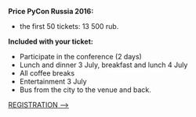 <b>Price PyCon Russia 2016:</b>

* the first 50 tickets: 13 500 rub.

<b>Included with your ticket:</b>

- Participate in the conference (2 days)
- Lunch and dinner 3 July, breakfast and lunch 4 July   
- All coffee breaks  
- Entertainment 3 July
- Bus from the city to the venue and back. 

[REGISTRATION -->](http://pycon.ru/2016/register/)
